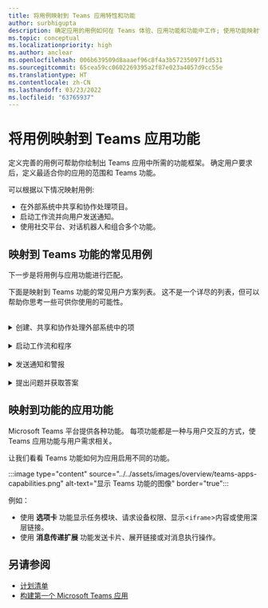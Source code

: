 ```yaml
---
title: 将用例映射到 Teams 应用特性和功能
author: surbhigupta
description: 确定应用的用例如何在 Teams 体验、应用功能和功能中工作; 使用功能映射常见用例。
ms.topic: conceptual
ms.localizationpriority: high
ms.author: anclear
ms.openlocfilehash: 006b639509d8aaaef96c8f4a3b57235097f1d531
ms.sourcegitcommit: 65cea59cc0602269395a2f87e023a4057d9cc55e
ms.translationtype: HT
ms.contentlocale: zh-CN
ms.lasthandoff: 03/23/2022
ms.locfileid: "63765937"
---
```

# <a name="map-your-use-cases-to-teams-app-features"></a>将用例映射到 Teams 应用功能

定义完善的用例可帮助你绘制出 Teams 应用中所需的功能框架。 确定用户要求后，定义最适合你的应用的范围和 Teams 功能。

可以根据以下情况映射用例:

* 在外部系统中共享和协作处理项目。
* 启动工作流并向用户发送通知。
* 使用社交平台、对话机器人和组合多个功能。

## <a name="common-use-cases-mapped-to-teams-capabilities"></a>映射到 Teams 功能的常见用例

下一步是将用例与应用功能进行匹配。

下面是映射到 Teams 功能的常见用户方案列表。 这不是一个详尽的列表，但可以帮助你思考一些可供你使用的可能性。
</br>
</br>
<details>
<summary>创建、共享和协作处理外部系统中的项</summary>

用于与数据交互的应用

| **如果你想要...** | **试用...** |
| --- | --- |
| 搜索外部系统，并将结果共享为交互式卡片。 | 使用搜索命令的消息传递扩展 |
| 收集信息以插入数据存储或运行高级搜索。 | 使用操作命令的消息传递扩展 |
| 创建嵌入式 Web 体验以查看、处理和共享数据。 | 选项卡 |
| 推送数据并从 Teams 客户端发送数据。 | 连接器和 Webhook|
| 可从需要它们的任何位置收集或显示信息的交互式模式窗体。 | 任务模块 |

</details>
</br>
<details>
<summary>启动工作流和程序</summary>

在外部系统中启动进程或工作流的快速方法。

| **如果你想要...** | **试用...** |
| --- | --- |
| 触发消息，使用户能够快速将邮件内容发送到 Web 服务。 | 消息传递扩展操作命令 |
| 在启动工作流之前，打开来自选项卡、机器人或消息传递扩展的消息以收集信息。 | 任务模块 |
| 通过文本和富卡与用户交互。 | 对话机器人 |
| 在无需生成完整会话机器人时，这适合进行简单的来回交互。 |  传出 webhook |

</details>
</br>
<details>
<summary>发送通知和警报</summary>

在 Teams 中向用户发送异步通知和警报。

| **如果你想要...** | **试用...** |
| --- | --- |
| 向组、频道或单个用户发送主动消息。 | 对话机器人 |
| 允许频道订阅以接收消息。 连接器允许用户通过配置页定制订阅。 | 连接器和传入 Webhook |

</details>
</br>
<details>
<summary>提出问题并获取答案</summary>

与用户联系并解析其查询

| **如果你想要...** | **试用...** |
| --- | --- |
| 自然语言处理、AI、机器学习和所有流行语。 使用智能云支持的机器人将用户连接到所需的答案。 | 对话机器人 |
| 在 Teams 中嵌入现有 Web 门户，或创建 Teams 特定版本以添加功能。 | 选项卡 |

</details>

## <a name="app-capabilities-mapped-to-features"></a>映射到功能的应用功能

Microsoft Teams 平台提供各种功能。 每项功能都是一种与用户交互的方式，使 Teams 应用功能与用户需求相关。

让我们看看 Teams 功能如何为应用启用不同的功能。

:::image type="content" source="../../assets/images/overview/teams-apps-capabilities.png" alt-text="显示 Teams 功能的图像" border="true":::

例如：

* 使用 **选项卡** 功能显示任务模块、请求设备权限、显示<`iframe`>内容或使用深层链接。
* 使用 **消息传递扩展** 功能发送卡片、展开链接或对消息执行操作。

## <a name="see-also"></a>另请参阅

* [计划清单](../design/planning-checklist.md)
* [构建第一个 Microsoft Teams 应用](../../get-started/get-started-overview.md)
